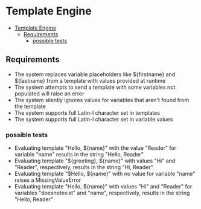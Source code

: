 # Template Engine

- [Template Engine](#template-engine)
  - [Requirements](#requirements)
    - [possible tests](#possible-tests)

## Requirements 
- The system replaces variable placeholders like ${firstname} and ${lastname} from a template with values provided at runtime
- The system attempts to send a template with some variables not populated will raise an error
- The system silently ignores values for variables that aren't found from the template
- The system supports full Latin-l character set in templates
- The system supports full Latin-l character set in variable values

### possible tests
- Evaluating template "Hello, ${name}" with the value "Reader" for variable "name" results in the string "Hello, Reader"
- Evaluating template "${greeting}, ${name}" with values "Hi" and "Reader", respectively, results in the string "Hi, Reader"
- Evaluating template "$Hello, ${name}" with no value for variable "name" raises a MissingValueError
- Evaluating template "Hello, ${name}" with values "Hi" and "Reader" for variables "doesnotexist" and "name", respectively, results in the string "Hello, Reader"

<!--
:%s/\(Sample \(Input\|Output\) \d:\)\n\(.*\)/```\r\r**\1**\r```\3/gc
<details>
<summary></summary>

## 
### description

### solution

</details>
-->

